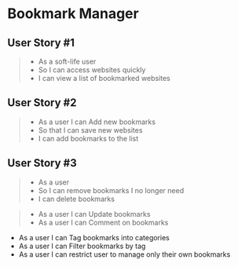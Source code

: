 # Bookmark Manager

## User Story #1
> - As a soft-life user
> - So I can access websites quickly
> - I can view a list of bookmarked websites

## User Story #2
> - As a user I can Add new bookmarks
> - So that I can save new websites
> - I can add bookmarks to the list

## User Story #3
> - As a user
> - So I can remove bookmarks I no longer need
> - I can delete bookmarks


> - As a user I can Update bookmarks
> - As a user I can Comment on bookmarks
- As a user I can Tag bookmarks into categories
- As a user I can Filter bookmarks by tag
- As a user I can restrict user to manage only their own bookmarks
